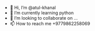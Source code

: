 - 👋 Hi, I’m @atul-khanal
- 🌱 I’m currently learning python   
- 💞️ I’m looking to collaborate on ...
- 📫 How to reach me +9779862258069

<!---
atul-khanal/atul-khanal is a ✨ special ✨ repository because its `README.md` (this file) appears on your GitHub profile.
You can click the Preview link to take a look at your changes.
--->
